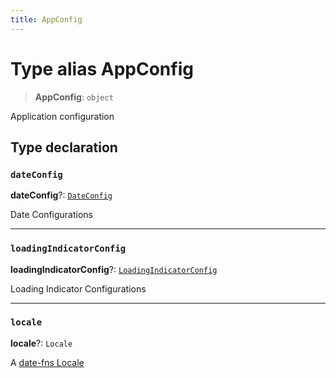 ```yaml
---
title: AppConfig
---
```


# Type alias AppConfig

> **AppConfig**: `object`

Application configuration

## Type declaration

### `dateConfig`

**dateConfig**?: [`DateConfig`](type-alias.DateConfig.md)

Date Configurations

***

### `loadingIndicatorConfig`

**loadingIndicatorConfig**?: [`LoadingIndicatorConfig`](../../sdk-ui/type-aliases/type-alias.LoadingIndicatorConfig.md)

Loading Indicator Configurations

***

### `locale`

**locale**?: `Locale`

A [date-fns Locale](https://date-fns.org/v2.30.0/docs/Locale)
